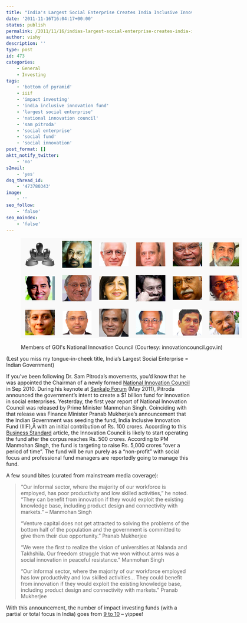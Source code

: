 ```yaml
---
title: "India's Largest Social Enterprise Creates India Inclusive Innovation Fund"
date: '2011-11-16T16:04:17+00:00'
status: publish
permalink: /2011/11/16/indias-largest-social-enterprise-creates-india-inclusive-innovation-fund
author: vishy
description: ''
type: post
id: 473
categories:
    - General
    - Investing
tags:
    - 'bottom of pyramid'
    - iiif
    - 'impact investing'
    - 'india inclusive innovation fund'
    - 'largest social enterprise'
    - 'national innovation council'
    - 'sam pitroda'
    - 'social enterprise'
    - 'social fund'
    - 'social innovation'
post_format: []
aktt_notify_twitter:
    - 'no'
s2mail:
    - 'yes'
dsq_thread_id:
    - '473780343'
image:
    - ''
seo_follow:
    - 'false'
seo_noindex:
    - 'false'
---
```

<figure aria-describedby="caption-attachment-474" class="wp-caption aligncenter" id="attachment_474" style="width: 600px">

[![](../../../../uploads/2011/11/NinC_members.png "NinC_members")](../../../../uploads/2011/11/NinC_members.png)<figcaption class="wp-caption-text" id="caption-attachment-474">Members of GOI's National Innovation Council (Courtesy: innovationcouncil.gov.in)</figcaption></figure>

(Lest you miss my tongue-in-cheek title, India’s Largest Social Enterprise = Indian Government)

If you’ve been following Dr. Sam Pitroda’s movements, you’d know that he was appointed the Chairman of a newly formed [National Innovation Council](http://www.innovationcouncil.gov.in/) in Sep 2010. During his keynote at [Sankalp Forum](http://www.techsangam.com/2011/05/09/if-i-was-looking-for-inspiration-i-found-it-at-sankalp-forum/) (May 2011), Pitroda announced the government’s intent to create a $1 billion fund for innovation in social enterprises. Yesterday, the first year report of National Innovation Council was released by Prime Minister Manmohan Singh. Coinciding with that release was Finance Minister Pranab Mukherjee’s announcement that the Indian Government was seeding the fund, India Inclusive Innovation Fund (IIIF),Â with an initial contribution of Rs. 100 crores. According to this [Business Standard](http://www.business-standard.com/india/news/pm-kicks-off-fund-to-boost-pro-poor-innovations/455615/) article, the Innovation Council is likely to start operating the fund after the corpus reaches Rs. 500 crores. According to PM Manmohan Singh, the fund is targeting to raise Rs. 5,000 crores “over a period of time”. The fund will be run purely as a “non-profit” with social focus and professional fund managers are reportedly going to manage this fund.

A few sound bites (curated from mainstream media coverage):

> “Our informal sector, where the majority of our workforce is employed, has poor productivity and low skilled activities,” he noted. “They can benefit from innovation if they would exploit the existing knowledge base, including product design and connectivity with markets.” – Manmohan Singh
> 
> “Venture capital does not get attracted to solving the problems of the bottom half of the population and the government is committed to give them their due opportunity.” Pranab Mukherjee
> 
> “We were the first to realize the vision of universities at Nalanda and Takhshila. Our freedom struggle that we won without arms was a social innovation in peaceful resistance.” Manmohan Singh
> 
> “Our informal sector, where the majority of our workforce employed has low productivity and low skilled activities… They could benefit from innovation if they would exploit the existing knowledge base, including product design and connectivity with markets.” Pranab Mukherjee

With this announcement, the number of impact investing funds (with a partial or total focus in India) goes from [9 to 10](http://www.techsangam.com/2011/10/02/impact-investing-landscape-in-india/) – yippee!